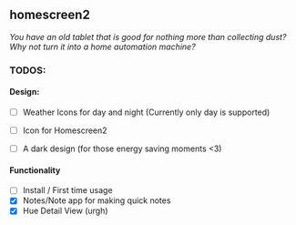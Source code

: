 ## homescreen2
_You have an old tablet that is good for nothing more than collecting dust? Why not turn it into a home automation machine?_ 

### TODOS:


#### Design:
- [ ] Weather Icons for day and night (Currently only day is supported)
- [ ] Icon for Homescreen2
- [ ] A dark design (for those energy saving moments <3)


#### Functionality

- [ ] Install / First time usage
- [x] Notes/Note app for making quick notes
- [x] Hue Detail View (urgh)